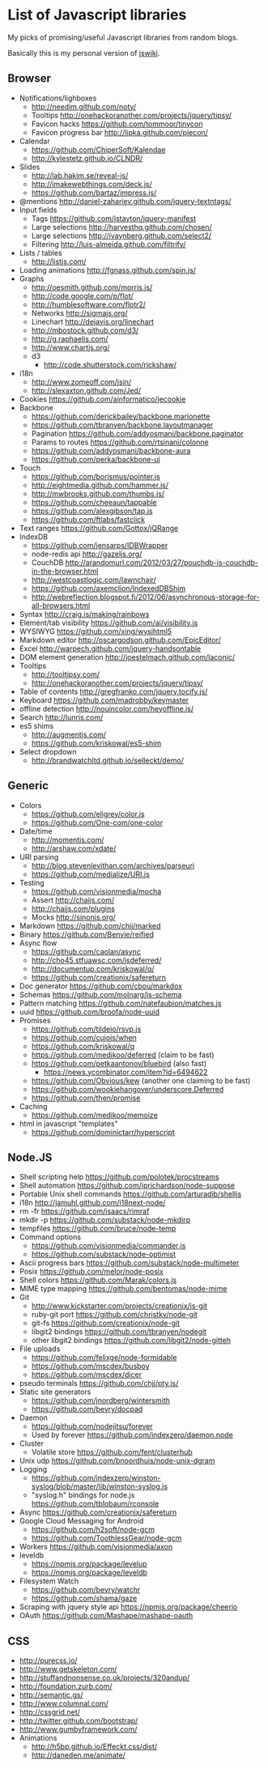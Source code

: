 # List of Javascript libraries

My picks of promising/useful Javascript libraries from random blogs.


Basically this is my personal version of [jswiki](http://jswiki.org/).



## Browser

  * Notifications/lighboxes
    * http://needim.github.com/noty/
    * Tooltips http://onehackoranother.com/projects/jquery/tipsy/
    * Favicon hacks https://github.com/tommoor/tinycon
    * Favicon progress bar http://lipka.github.com/piecon/
  * Calendar
    * https://github.com/ChiperSoft/Kalendae
    * http://kylestetz.github.io/CLNDR/
  * Slides
    * http://lab.hakim.se/reveal-js/
    * http://imakewebthings.com/deck.js/
    * https://github.com/bartaz/impress.js/
  * @mentions http://daniel-zahariev.github.com/jquery-textntags/
  * Input fields
    * Tags https://github.com/jstayton/jquery-manifest
    * Large selections http://harvesthq.github.com/chosen/
    * Large selections http://ivaynberg.github.com/select2/
    * Filtering http://luis-almeida.github.com/filtrify/
   * Lists / tables
     * http://listjs.com/
  * Loading animations http://fgnass.github.com/spin.js/
  * Graphs
    * http://oesmith.github.com/morris.js/
    * http://code.google.com/p/flot/
    * http://humblesoftware.com/flotr2/
    * Networks http://sigmajs.org/
    * Linechart http://dejavis.org/linechart
    * http://mbostock.github.com/d3/
    * http://g.raphaeljs.com/
    * http://www.chartjs.org/
    * d3
      * http://code.shutterstock.com/rickshaw/
  * i18n
    * http://www.zomeoff.com/jsin/
    * http://slexaxton.github.com/Jed/
  * Cookies https://github.com/ainformatico/jecookie
  * Backbone
    * https://github.com/derickbailey/backbone.marionette
    * https://github.com/tbranyen/backbone.layoutmanager
    * Pagination https://github.com/addyosmani/backbone.paginator
    * Params to routes https://github.com/rtsinani/colonne
    * https://github.com/addyosmani/backbone-aura
    * https://github.com/perka/backbone-ui
  * Touch
    * https://github.com/borismus/pointer.js
    * http://eightmedia.github.com/hammer.js/
    * http://mwbrooks.github.com/thumbs.js/
    * https://github.com/cheeaun/tappable
    * https://github.com/alexgibson/tap.js
    * https://github.com/ftlabs/fastclick
  * Text ranges https://github.com/Gottox/jQRange
  * IndexDB
    * https://github.com/jensarps/IDBWrapper
    * node-redis api http://gazeljs.org/
    * CouchDB http://arandomurl.com/2012/03/27/pouchdb-is-couchdb-in-the-browser.html
    * http://westcoastlogic.com/lawnchair/
    * https://github.com/axemclion/IndexedDBShim
    * http://webreflection.blogspot.fi/2012/06/asynchronous-storage-for-all-browsers.html
  * Syntax http://craig.is/making/rainbows
  * Element/tab visibility https://github.com/ai/visibility.js
  * WYSIWYG https://github.com/xing/wysihtml5
  * Markdown editor http://oscargodson.github.com/EpicEditor/
  * Excel http://warpech.github.com/jquery-handsontable
  * DOM element generation http://joestelmach.github.com/laconic/
  * Tooltips
    * http://tooltipsy.com/
    * http://onehackoranother.com/projects/jquery/tipsy/
  * Table of contents http://gregfranko.com/jquery.tocify.js/
  *  Keyboard https://github.com/madrobby/keymaster
  * offline detection http://nouincolor.com/heyoffline.js/
  * Search http://lunrjs.com/
  * es5 shims
    * http://augmentjs.com/
    * https://github.com/kriskowal/es5-shim
  * Select dropdown
    * http://brandwatchltd.github.io/selleckt/demo/

## Generic

  * Colors
    * https://github.com/eligrey/color.js
    * https://github.com/One-com/one-color
  * Date/time
    * http://momentjs.com/
    * http://arshaw.com/xdate/
  * URI parsing
    * http://blog.stevenlevithan.com/archives/parseuri
    * https://github.com/medialize/URI.js
  * Testing
    * https://github.com/visionmedia/mocha
    * Assert http://chaijs.com/
    * http://chaijs.com/plugins
    * Mocks http://sinonjs.org/
  * Markdown https://github.com/chjj/marked
  * Binary https://github.com/Benvie/reified
  * Async flow
    * https://github.com/caolan/async
    * http://cho45.stfuawsc.com/jsdeferred/
    * http://documentup.com/kriskowal/q/
    * https://github.com/creationix/safereturn
  * Doc generator https://github.com/cbou/markdox
  * Schemas https://github.com/molnarg/js-schema
  * Pattern matching https://github.com/natefaubion/matches.js
  * uuid https://github.com/broofa/node-uuid
  * Promises
    * https://github.com/tildeio/rsvp.js
    * https://github.com/cujojs/when
    * https://github.com/kriskowal/q
    * https://github.com/medikoo/deferred (claim to be fast)
    * https://github.com/petkaantonov/bluebird (also fast)
      * https://news.ycombinator.com/item?id=6494622
    * https://github.com/Obvious/kew (another one claiming to be fast)
    * https://github.com/wookiehangover/underscore.Deferred
    * https://github.com/then/promise
  * Caching
    * https://github.com/medikoo/memoize
  * html in javascript "templates"
    * https://github.com/dominictarr/hyperscript

  
  

## Node.JS


  * Shell scripting help https://github.com/polotek/procstreams
  * Shell automation https://github.com/jprichardson/node-suppose
  * Portable Unix shell commands https://github.com/arturadib/shelljs
  * i18n http://jamuhl.github.com/i18next-node/
  * rm -fr https://github.com/isaacs/rimraf
  * mkdir -p https://github.com/substack/node-mkdirp
  * tempfiles https://github.com/bruce/node-temp
  * Command options 
    * https://github.com/visionmedia/commander.js
    * https://github.com/substack/node-optimist
  * Ascii progress bars https://github.com/substack/node-multimeter
  * Posix https://github.com/melor/node-posix
  * Shell colors https://github.com/Marak/colors.js
  * MIME type mapping https://github.com/bentomas/node-mime
  * Git
    * http://www.kickstarter.com/projects/creationix/js-git
    * ruby-git port https://github.com/christkv/node-git
    * git-fs https://github.com/creationix/node-git
    * libgit2 bindings https://github.com/tbranyen/nodegit
    * other libgit2 bindings https://github.com/libgit2/node-gitteh
  * File uploads
    * https://github.com/felixge/node-formidable
    * https://github.com/mscdex/busboy
    * https://github.com/mscdex/dicer
  * pseudo terminals https://github.com/chjj/pty.js/
  * Static site generators
    * https://github.com/jnordberg/wintersmith
    * https://github.com/bevry/docpad
  * Daemon
    * https://github.com/nodejitsu/forever
    * Used by forever https://github.com/indexzero/daemon.node
  * Cluster
    * Volatile store https://github.com/fent/clusterhub
  * Unix udp https://github.com/bnoordhuis/node-unix-dgram
  * Logging
    * https://github.com/indexzero/winston-syslog/blob/master/lib/winston-syslog.js
    * "syslog.h" bindings for node.js https://github.com/tblobaum/rconsole
  * Async https://github.com/creationix/safereturn
  * Google Cloud Messaging for Android
    * https://github.com/h2soft/node-gcm
    * https://github.com/ToothlessGear/node-gcm
  * Workers https://github.com/visionmedia/axon
  * leveldb 
    * https://npmjs.org/package/levelup
    * https://npmjs.org/package/leveldb
  * Filesystem Watch
    * https://github.com/bevry/watchr
    * https://github.com/shama/gaze
  * Scraping with jquery style api https://npmjs.org/package/cheerio
  * OAuth https://github.com/Mashape/mashape-oauth


## CSS

  * http://purecss.io/
  * http://www.getskeleton.com/
  * http://stuffandnonsense.co.uk/projects/320andup/
  * http://foundation.zurb.com/
  * http://semantic.gs/
  * http://www.columnal.com/
  * http://cssgrid.net/
  * http://twitter.github.com/bootstrap/
  * http://www.gumbyframework.com/
  * Animations
    * http://h5bp.github.io/Effeckt.css/dist/
    * http://daneden.me/animate/
